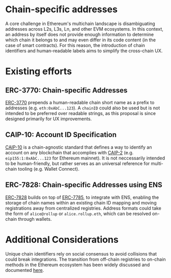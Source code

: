 # Chain-specific addresses

A core challenge in Ethereum's multichain landscape is disambiguating addresses across L2s, L3s, Ln, and other EVM ecosystems. In this context, an address by itself does not provide enough information to determine which chain it belongs to and may even differ in its code content (in the case of smart contracts). For this reason, the introduction of chain identifiers and human-readable labels aims to simplify the cross-chain UX.

# Existing efforts

## ERC-3770: Chain-specific Addresses

[ERC-3770](https://eips.ethereum.org/EIPS/eip-3770) prepends a human-readable chain short name as a prefix to addresses (e.g. `eth:0xAbC...123`). A `chainID` could also be used but is not intended to be preferred over readable strings, as this proposal is since designed primarily for UX improvements.

## CAIP-10: Account ID Specification

[CAIP-10](https://github.com/ChainAgnostic/CAIPs/blob/main/CAIPs/caip-10.md) is a chain-agnostic standard that defines a way to identify an account on any blockchain that accomplies with [CAIP-2](https://github.com/ChainAgnostic/CAIPs/blob/main/CAIPs/caip-2.md) (e.g. `eip155:1:0xAbC...123` for Ethereum mainnet). It is not neccessarily intended to be human-friendly, but rather serves as an universal reference for multi-chain tooling (e.g. Wallet Connect).

## ERC-7828: Chain-specific Addresses using ENS

[ERC-7828](https://ethereum-magicians.org/t/erc-7828-chain-specific-addresses-using-ens/21930) builds on top of [ERC-7785](https://ethereum-magicians.org/t/erc-7785-onchain-registration-of-chain-identifiers/21299), to integrate with ENS, enabling the storage of chain names within an existing chain ID mapping and moving registrations away from centralized registries. Address formats could take the form of `alice@rollup` or `alice.rollup.eth`, which can be resolved on-chain through wallets.

# Additional Considerations

Unique chain identifiers rely on social consensus to avoid collisions that could break integrations. The transition from off-chain registries to on-chain methods in the Ethereum ecosystem has been widely discussed and documented [here](chain-registries.md).
